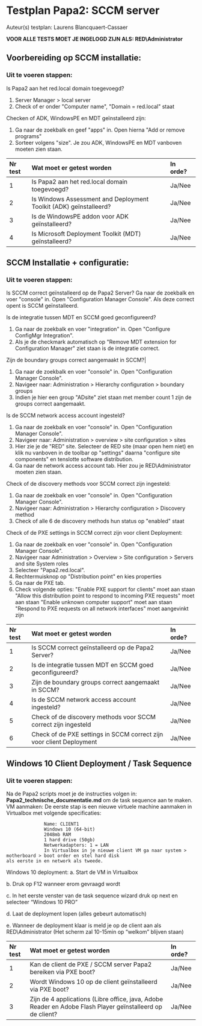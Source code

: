 # Testplan Papa2: SCCM server

Auteur(s) testplan: Laurens Blancquaert-Cassaer


**VOOR ALLE TESTS MOET JE INGELOGD ZIJN ALS: RED\Administrator**

## Voorbereiding op SCCM installatie:
### Uit te voeren stappen:
Is Papa2 aan het red.local domain toegevoegd?
1) Server Manager > local server
2) Check of er onder "Computer name", "Domain = red.local" staat

Checken of ADK, WindowsPE en MDT geïnstalleerd zijn:
1) Ga naar de zoekbalk en geef "apps" in. Open hierna "Add or remove programs"
2) Sorteer volgens "size". Je zou ADK, WindowsPE en MDT vanboven moeten zien staan.

| Nr test | Wat moet er getest worden | In orde? |
| :--- | :--- | :--- |
| 1 | Is Papa2 aan het red.local domain toegevoegd? | Ja/Nee |
| 2 | Is Windows Assessment and Deployment Toolkit (ADK) geïnstalleerd?| Ja/Nee |
| 3 | Is de WindowsPE addon voor ADK geïnstalleerd? | Ja/Nee |
| 4 | Is Microsoft Deployment Toolkit (MDT) geïnstalleerd? | Ja/Nee |



##  SCCM Installatie + configuratie:
### Uit te voeren stappen:
Is SCCM correct geïnstalleerd op de Papa2 Server?
Ga naar de zoekbalk en voer "console" in. Open "Configuration Manager Console". Als deze correct opent is SCCM geïnstalleerd.

Is de integratie tussen MDT en SCCM goed geconfigureerd?
1) Ga naar de zoekbalk en voer "integration" in. Open "Configure ConfigMgr Integration".
2) Als je de checkmark automatisch op "Remove MDT extension for Configuration Manager" ziet staan is de integratie correct.

Zijn de boundary groups correct aangemaakt in SCCM?|
1) Ga naar de zoekbalk en voer "console" in. Open "Configuration Manager Console".
2) Navigeer naar: Administration > Hierarchy configuration > boundary groups
3) Indien je hier een group "ADsite" ziet staan met member count 1 zijn de groups correct aangemaakt.

Is de SCCM network access account ingesteld?
1) Ga naar de zoekbalk en voer "console" in. Open "Configuration Manager Console".
2) Navigeer naar: Administration > overview > site configuration > sites
3) Hier zie je de "RED" site. Selecteer de RED site (maar open hem niet) en klik nu vanboven in de toolbar op "settings" daarna "configure site components" en tenslotte software distribution.
4) Ga naar de network access account tab. Hier zou je RED\Administrator moeten zien staan.

Check of de discovery methods voor SCCM correct zijn ingesteld:
1) Ga naar de zoekbalk en voer "console" in. Open "Configuration Manager Console".
2) Navigeer naar: Administration > Hierarchy configuration > Discovery method
3) Check of alle 6 de discovery methods hun status op "enabled" staat

Check of de PXE settings in SCCM correct zijn voor client Deployment:
1) Ga naar de zoekbalk en voer "console" in. Open "Configuration Manager Console".
2) Navigeer naar Administration > Overview > Site configuration > Servers and site System roles
3) Selecteer "Papa2.red.local".
4) Rechtermuisknop op "Distribution point" en kies properties
5) Ga naar de PXE tab.
6) Check volgende opties:
"Enable PXE support for clients" moet aan staan
"Allow this distribution point to respond to incoming PXE requests" moet aan staan
"Enable unknown computer support" moet aan staan
"Respond to PXE requests on all network interfaces" moet aangevinkt zijn

| Nr test | Wat moet er getest worden | In orde? |
| :--- | :--- | :--- |
| 1 | Is SCCM correct geïnstalleerd op de Papa2 Server? | Ja/Nee |
| 2 | Is de integratie tussen MDT en SCCM goed geconfigureerd? | Ja/Nee |
| 3 | Zijn de boundary groups correct aangemaakt in SCCM?| Ja/Nee |
| 4 | Is de SCCM network access account ingesteld? | Ja/Nee |
| 5 | Check of de discovery methods voor SCCM correct zijn ingesteld | Ja/Nee |
| 6 | Check of de PXE settings in SCCM correct zijn voor client Deployment | Ja/Nee |




## Windows 10 Client Deployment / Task Sequence
### Uit te voeren stappen:
Na de Papa2 scripts moet je de instructies volgen in: **Papa2_technische_documentatie.md** om de task sequence aan te maken.
VM aanmaken: De eerste stap is een nieuwe virtuele machine aanmaken in Virtualbox met volgende specificaties:

                  Name: CLIENT1
                  Windows 10 (64-bit)
                  2048mb RAM
                  1 hard drive (50gb)
                  Netwerkadapters: 1 = LAN
                  In Virtualbox in je nieuwe client VM ga naar system > motherboard > boot order en stel hard disk                             als eerste in en network als tweede.

Windows 10 deployment:
a. Start de VM in Virtualbox

b. Druk op F12 wanneer erom gevraagd wordt

c. In het eerste venster van de task sequence wizard druk op next en selecteer “Windows 10 PRO”

d. Laat de deployment lopen (alles gebeurt automatisch)

e. Wanneer de deployment klaar is meld je op de client aan als RED\Administrator (Het scherm zal 10-15min op “welkom” blijven staan)

| Nr test | Wat moet er getest worden | In orde? |
| :--- | :--- | :--- |
| 1 | Kan de client de PXE / SCCM server Papa2 bereiken via PXE boot?| Ja/Nee |
| 2 | Wordt Windows 10 op de client geïnstalleerd via PXE boot? | Ja/Nee |
| 3 | Zijn de 4 applications (Libre office, java, Adobe Reader en Adobe Flash Player geïnstalleerd op de client? | Ja/Nee |
